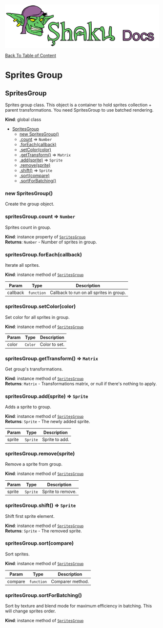 ![Shaku JS](resources/logo-sm.png)

[Back To Table of Content](index.md)

# Sprites Group

<a name="SpritesGroup"></a>

## SpritesGroup
Sprites group class.
This object is a container to hold sprites collection + parent transformations.
You need SpritesGroup to use batched rendering.

**Kind**: global class  

* [SpritesGroup](#SpritesGroup)
    * [new SpritesGroup()](#new_SpritesGroup_new)
    * [.count](#SpritesGroup+count) ⇒ <code>Number</code>
    * [.forEach(callback)](#SpritesGroup+forEach)
    * [.setColor(color)](#SpritesGroup+setColor)
    * [.getTransform()](#SpritesGroup+getTransform) ⇒ <code>Matrix</code>
    * [.add(sprite)](#SpritesGroup+add) ⇒ <code>Sprite</code>
    * [.remove(sprite)](#SpritesGroup+remove)
    * [.shift()](#SpritesGroup+shift) ⇒ <code>Sprite</code>
    * [.sort(compare)](#SpritesGroup+sort)
    * [.sortForBatching()](#SpritesGroup+sortForBatching)

<a name="new_SpritesGroup_new"></a>

### new SpritesGroup()
Create the group object.

<a name="SpritesGroup+count"></a>

### spritesGroup.count ⇒ <code>Number</code>
Sprites count in group.

**Kind**: instance property of [<code>SpritesGroup</code>](#SpritesGroup)  
**Returns**: <code>Number</code> - Number of sprites in group.  
<a name="SpritesGroup+forEach"></a>

### spritesGroup.forEach(callback)
Iterate all sprites.

**Kind**: instance method of [<code>SpritesGroup</code>](#SpritesGroup)  

| Param | Type | Description |
| --- | --- | --- |
| callback | <code>function</code> | Callback to run on all sprites in group. |

<a name="SpritesGroup+setColor"></a>

### spritesGroup.setColor(color)
Set color for all sprites in group.

**Kind**: instance method of [<code>SpritesGroup</code>](#SpritesGroup)  

| Param | Type | Description |
| --- | --- | --- |
| color | <code>Color</code> | Color to set. |

<a name="SpritesGroup+getTransform"></a>

### spritesGroup.getTransform() ⇒ <code>Matrix</code>
Get group's transformations.

**Kind**: instance method of [<code>SpritesGroup</code>](#SpritesGroup)  
**Returns**: <code>Matrix</code> - Transformations matrix, or null if there's nothing to apply.  
<a name="SpritesGroup+add"></a>

### spritesGroup.add(sprite) ⇒ <code>Sprite</code>
Adds a sprite to group.

**Kind**: instance method of [<code>SpritesGroup</code>](#SpritesGroup)  
**Returns**: <code>Sprite</code> - The newly added sprite.  

| Param | Type | Description |
| --- | --- | --- |
| sprite | <code>Sprite</code> | Sprite to add. |

<a name="SpritesGroup+remove"></a>

### spritesGroup.remove(sprite)
Remove a sprite from group.

**Kind**: instance method of [<code>SpritesGroup</code>](#SpritesGroup)  

| Param | Type | Description |
| --- | --- | --- |
| sprite | <code>Sprite</code> | Sprite to remove. |

<a name="SpritesGroup+shift"></a>

### spritesGroup.shift() ⇒ <code>Sprite</code>
Shift first sprite element.

**Kind**: instance method of [<code>SpritesGroup</code>](#SpritesGroup)  
**Returns**: <code>Sprite</code> - The removed sprite.  
<a name="SpritesGroup+sort"></a>

### spritesGroup.sort(compare)
Sort sprites.

**Kind**: instance method of [<code>SpritesGroup</code>](#SpritesGroup)  

| Param | Type | Description |
| --- | --- | --- |
| compare | <code>function</code> | Comparer method. |

<a name="SpritesGroup+sortForBatching"></a>

### spritesGroup.sortForBatching()
Sort by texture and blend mode for maximum efficiency in batching.
This will change sprites order.

**Kind**: instance method of [<code>SpritesGroup</code>](#SpritesGroup)  
